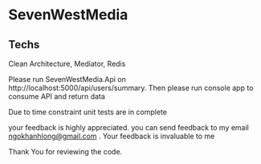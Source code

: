 # SevenWestMedia

## Techs
Clean Architecture, Mediator, Redis

Please run SevenWestMedia.Api on  http://localhost:5000/api/users/summary. Then please run console app to consume API and return data

Due to time constraint unit tests are in complete

your feedback is highly appreciated. you can send feedback to my email ngokhanhlong@gmail.com . Your feedback is invaluable to me

Thank You for reviewing the code.

